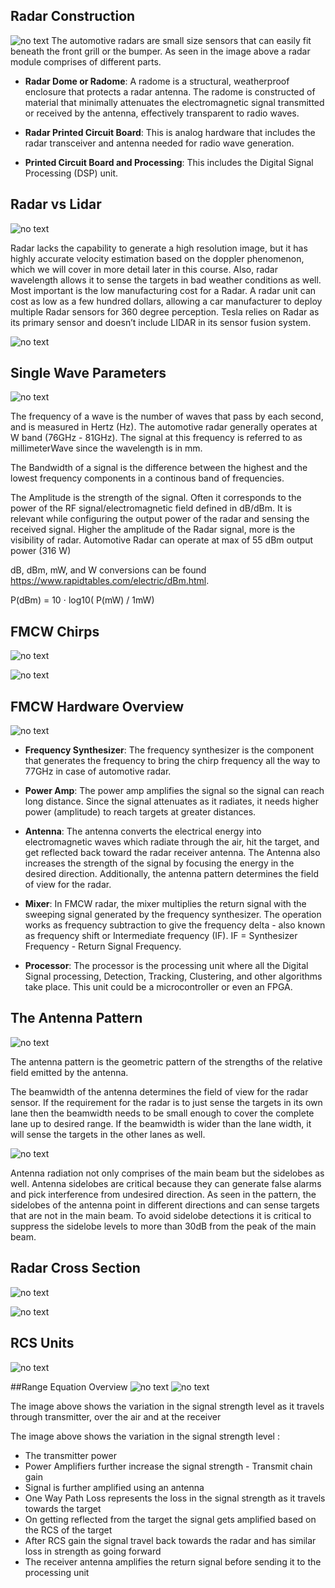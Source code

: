 ## Radar Construction
![no text](img/radar001.PNG)
The automotive radars are small size sensors that can easily fit beneath the front grill or the bumper. As seen in the image above a radar module comprises of different parts.

- **Radar Dome or Radome**: A radome is a structural, weatherproof enclosure that protects a radar antenna. The radome is constructed of material that minimally attenuates the electromagnetic signal transmitted or received by the antenna, effectively transparent to radio waves.

- **Radar Printed Circuit Board**: This is analog hardware that includes the radar transceiver and antenna needed for radio wave generation.

- **Printed Circuit Board and Processing**: This includes the Digital Signal Processing (DSP) unit.

## Radar vs Lidar
![no text](img/radar02.png)

Radar lacks the capability to generate a high resolution image, but it has highly accurate velocity estimation based on the doppler phenomenon, which we will cover in more detail later in this course. Also, radar wavelength allows it to sense the targets in bad weather conditions as well. Most important is the low manufacturing cost for a Radar. A radar unit can cost as low as a few hundred dollars, allowing a car manufacturer to deploy multiple Radar sensors for 360 degree perception. Tesla relies on Radar as its primary sensor and doesn’t include LIDAR in its sensor fusion system.

![no text](img/radar03.png)

## Single Wave Parameters
![no text](img/radar04.PNG)

The frequency of a wave is the number of waves that pass by each second, and is measured in Hertz (Hz). The automotive radar generally operates at W band (76GHz - 81GHz). The signal at this frequency is referred to as millimeterWave since the wavelength is in mm.

The Bandwidth of a signal is the difference between the highest and the lowest frequency components in a continous band of frequencies.

The Amplitude is the strength of the signal. Often it corresponds to the power of the RF signal/electromagnetic field defined in dB/dBm. It is relevant while configuring the output power of the radar and sensing the received signal. Higher the amplitude of the Radar signal, more is the visibility of radar. Automotive Radar can operate at max of 55 dBm output power (316 W)

dB, dBm, mW, and W conversions can be found https://www.rapidtables.com/electric/dBm.html.

P(dBm) = 10 ⋅ log10( P(mW) / 1mW)


## FMCW Chirps
![no text](img/radar05.png)

![no text](img/radar06.PNG)

## FMCW Hardware Overview
![no text](img/radar07.png)

- **Frequency Synthesizer**: The frequency synthesizer is the component that generates the frequency to bring the chirp frequency all the way to 77GHz in case of automotive radar.

- **Power Amp**: The power amp amplifies the signal so the signal can reach long distance. Since the signal attenuates as it radiates, it needs higher power (amplitude) to reach targets at greater distances.

- **Antenna**: The antenna converts the electrical energy into electromagnetic waves which radiate through the air, hit the target, and get reflected back toward the radar receiver antenna. The Antenna also increases the strength of the signal by focusing the energy in the desired direction. Additionally, the antenna pattern determines the field of view for the radar.

- **Mixer**: In FMCW radar, the mixer multiplies the return signal with the sweeping signal generated by the frequency synthesizer. The operation works as frequency subtraction to give the frequency delta - also known as frequency shift or Intermediate frequency (IF). IF = Synthesizer Frequency - Return Signal Frequency.

- **Processor**: The processor is the processing unit where all the Digital Signal processing, Detection, Tracking, Clustering, and other algorithms take place. This unit could be a microcontroller or even an FPGA.

## The Antenna Pattern
![no text](img/radar08.png)

The antenna pattern is the geometric pattern of the strengths of the relative field emitted by the antenna.

The beamwidth of the antenna determines the field of view for the radar sensor. If the requirement for the radar is to just sense the targets in its own lane then the beamwidth needs to be small enough to cover the complete lane up to desired range. If the beamwidth is wider than the lane width, it will sense the targets in the other lanes as well.

![no text](img/radar09.png)

Antenna radiation not only comprises of the main beam but the sidelobes as well. Antenna sidelobes are critical because they can generate false alarms and pick interference from undesired direction. As seen in the pattern, the sidelobes of the antenna point in different directions and can sense targets that are not in the main beam. To avoid sidelobe detections it is critical to suppress the sidelobe levels to more than 30dB from the peak of the main beam.

## Radar Cross Section
![no text](img/radar10.png)

![no text](img/radar11.PNG)

## RCS Units
![no text](img/radar12.PNG)

##Range Equation Overview
![no text](img/radar13.PNG)
![no text](img/radar14.png)

The image above shows the variation in the signal strength level as it travels through transmitter, over the air and at the receiver

The image above shows the variation in the signal strength level :

- The transmitter power
- Power Amplifiers further increase the signal strength - Transmit chain gain
- Signal is further amplified using an antenna
- One Way Path Loss represents the loss in the signal strength as it travels towards the target
- On getting reflected from the target the signal gets amplified based on the RCS of the target
- After RCS gain the signal travel back towards the radar and has similar loss in strength as going forward
- The receiver antenna amplifies the return signal before sending it to the processing unit





